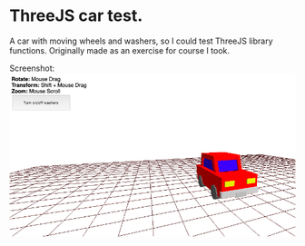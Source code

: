 # ThreeJS car test.

A car with moving wheels and washers, so I could test ThreeJS library functions.
Originally made as an exercise for course I took.

Screenshot:
![Screenshot](./screenshot.png "Screenshot")